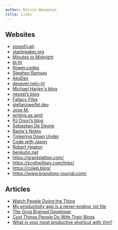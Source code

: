 ```yaml
---
author: Kelvin Wangonya
title: Links
---
```


## Websites

- [sizeof(cat)][sizeof(cat)]
- [starbreaker.org][starbreaker.org]
- [Minutes to Midnight][Minutes to Midnight]
- [bt.ht][bt.ht]
- [flower.codes][flower.codes]
- [Stephen Ramsay][Stephen Ramsay]
- [AksDev][AksDev]
- [devever.net/~hl][devever.net/~hl]
- [Michael Harley's blog][Michael Harley's blog]
- [nexxel’s blog][nexxel’s blog]
- [Fallacy Files][Fallacy Files]
- [stefanzweifel.dev][stefanzweifel.dev]
- [Jose M.][Jose M.]
- [writing.as.amit][writing.as.amit]
- [PJ Onori’s blog][PJ Onori’s blog]
- [Sebastian De Deyne][Sebastian De Deyne]
- [Basta's Notes][Basta's Notes]
- [Tinkering Down Under][thomask]
- [Code with Jason][codewithjason]
- [Robert Heaton][robertheaton]
- [benkuhn.net][benkuhn]
- https://grantslatton.com/
- https://scottwillsey.com/links/
- https://coleb.blog/
- https://www.brandons-journal.com/

## Articles

- [Watch People Doing the Thing][Watch People Doing the Thing]
- [My productivity app is a never-ending .txt file][My productivity app is a never-ending .txt file]
- [The Grug Brained Developer][The Grug Brained Developer]
- [Cool Things People Do With Their Blogs][Cool Things People Do With Their Blogs]
- [What is your most productive shortcut with Vim?][What is your most productive shortcut with Vim?]

[sizeof(cat)]: https://sizeof.cat/
[starbreaker.org]: https://starbreaker.org
[Minutes to Midnight]: https://minutestomidnight.co.uk
[bt.ht]: https://bt.ht
[flower.codes]: http://flower.codes
[Stephen Ramsay]: https://stephenramsay.net
[AksDev]: https://akselmo.dev
[devever.net/~hl]: https://www.devever.net/~hl
[Michael Harley's blog]: https://obsolete29.com
[nexxel’s blog]: https://www.nexxel.dev
[Fallacy Files]: http://www.fallacyfiles.org
[stefanzweifel.dev]: https://stefanzweifel.dev
[Jose M.]: https://josem.co
[writing.as.amit]: https://amitg.blog
[PJ Onori’s blog]: https://pjonori.blog
[Sebastian De Deyne]: https://sebastiandedeyne.com
[Watch People Doing the Thing]: https://earthly.dev/blog/golang-streamers/
[My productivity app is a never-ending .txt file]: https://jeffhuang.com/productivity_text_file/
[The Grug Brained Developer]: https://grugbrain.dev/
[Cool Things People Do With Their Blogs]: https://brainbaking.com/post/2022/04/cool-things-people-do-with-their-blogs/
[What is your most productive shortcut with Vim?]: https://stackoverflow.com/questions/1218390/what-is-your-most-productive-shortcut-with-vim/1220118#1220118
[Basta's Notes]: https://basta.substack.com/archive
[thomask]: https://thomask.sdf.org/
[codewithjason]: https://www.codewithjason.com/articles/
[robertheaton]: https://robertheaton.com/
[benkuhn]: https://www.benkuhn.net/
